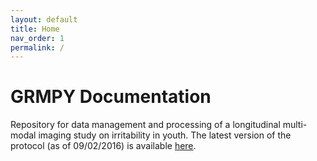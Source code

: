 ```yaml
---
layout: default
title: Home
nav_order: 1
permalink: /
---
```

# GRMPY Documentation

Repository for data management and processing of a longitudinal multi-modal imaging study on irritability in youth. The latest version of the protocol (as of 09/02/2016) is available [here](/grmpy22/assets/misc/GRMPY_Protocol_2016-09-02.docx).